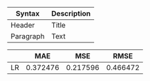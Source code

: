 | Syntax | Description |
| ----------- | ----------- |
| Header | Title |
| Paragraph | Text |

|          |    MAE   |   MSE    |   RMSE   |
| -------- | -------- | -------- | -------- |
|    LR    | 0.372476 | 0.217596 | 0.466472 |
